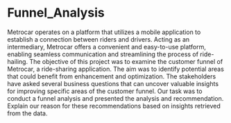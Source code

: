 # Funnel_Analysis
Metrocar operates on a platform that utilizes a mobile application to establish a connection between riders and drivers. Acting as an intermediary, Metrocar offers a convenient and easy-to-use platform, enabling seamless communication and streamlining the process of ride-hailing.
The objective of this project was to examine the customer funnel of Metrocar, a ride-sharing application. The aim was to identify potential areas that could benefit from enhancement and optimization.
The stakeholders have asked several business questions that can uncover valuable insights for improving specific areas of the customer funnel. Our task was to conduct a funnel analysis and presented the analysis and recommendation. Explain our reason for these recommendations based on insights retrieved from the data.
